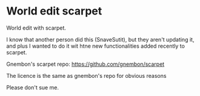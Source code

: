 # World edit scarpet
 World edit with scarpet.
 
I know that another person did this (SnaveSutit), but they aren't updating it, and plus I wanted to do it wit htne new functionalities added recently to scarpet.

Gnembon's scarpet repo: https://github.com/gnembon/scarpet

The licence is the same as gnembon's repo for obvious reasons

Please don't sue me.